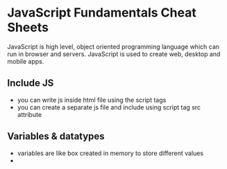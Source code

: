 # JavaScript Fundamentals Cheat Sheets

JavaScript is high level, object oriented programming language which can run in browser and servers. JavaScript is used to create web, desktop and mobile apps.

## Include JS
- you can write js inside html file using the script tags
- you can create a separate js file and include using script tag src attribute

## Variables & datatypes
- variables are like box created in memory to store different values
- 

